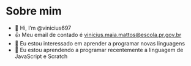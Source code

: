 # Sobre mim  
- 👋 Hi, I’m @vinicius697
- :+1: Meu email de contado é vinicius.maia.mattos@escola.pr.gov.br
- 👀 Eu estou interessado em aprender a programar novas linguagens 
- 🌱 Eu estou aprendendo a programar recentemente a linguagem de JavaScript e Scratch



